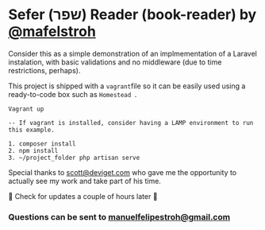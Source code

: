 Sefer (שפר) Reader (book-reader) by [@mafelstroh](http://manuelfelipe.io)
===================
Consider this as a simple demonstration of an implmementation of a Laravel instalation, with basic validations and no middleware (due to time restrictions, perhaps).

This project is shipped with a `vagrant`file so it can be easily used using a ready-to-code box such as `Homestead `.

```shell
Vagrant up

-- If vagrant is installed, consider having a LAMP environment to run this example.

1. composer install
2. npm install
3. ~/project_folder php artisan serve
```

Special thanks to scott@deviget.com who gave me the opportunity to actually see my work and take part of his time.






:rocket: Check for updates a couple of hours later :rocket:



### Questions can be sent to manuelfelipestroh@gmail.com
